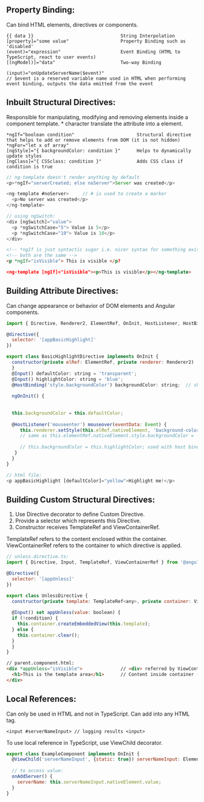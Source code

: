 ## Property Binding:
Can bind HTML elements, directives or components.
``` 
{{ data }}                                String Interpolation
[property]="some value"                   Property Binding such as 'disabled' 
(event)="expression"                      Event Binding (HTML to TypeScript, react to user events)
[(ngModel)]="data"                        Two-way Binding

(input)="onUpdateServerName($event)"
// $event is a reserved variable name used in HTML when performing event binding, outputs the data emitted from the event
``` 
## Inbuilt Structural Directives:
Responsible for manipulating, modifying and removing elements inside a component template. * character translate the attribute into a <ng-template> element.
```
*ngIf="boolean condition"                       Structural directive that helps to add or remove elements from DOM (it is not hidden)
*ngFor="let x of array"
[ngStyle]="{ backgroundColor: condition }"      Helps to dynamically update styles
[ngClass]="{ CSSclass: condition }"             Adds CSS class if condition is true
```
```javascript
// ng-template doesn't render anything by default 
<p>*ngIf="serverCreated; else noServer">Server was created</p>

<ng-template #noServer>     // # is used to create a marker
  <p>No server was created</p>
</ng-template>

// using ngSwitch:
<div [ngSwitch]="value">
  <p *ngSwitchCase="5"> Value is 5</p>
  <p *ngSwitchCase="10"> Value is 10</p>
</div>
```
```html
<!-- *ngIf is just syntactic sugar i.e. nicer syntax for something existing -->
<!-- both are the same -->
<p *ngIf="isVisible"> This is visible </p?

<ng-template [ngIf]="isVisible"><p>This is visible</p></ng-template>
```

## Building Attribute Directives:
Can change appearance or behavior of DOM elements and Angular components.
```javascript
import { Directive, Renderer2, ElementRef, OnInit, HostListener, HostBinding, Input } from '@angular/core';

@directive({
  selector: '[appBasicHighlight]'
})

export class BasicHighlightDirective implements OnInit {
  constructor(private elRef: ElementRef, private renderer: Renderer2)
  }
  @Input() defaultColor: string = 'transparent';
  @Input() highlightColor: string = 'blue';
  @HostBinding('style.backgroundColor') backgroundColor: string;  // shortcut for renderer
  
  ngOnInit() {
  
    
  this.backgroundColor = this.defaultColor;
  
  @HostListener('mouseenter') mouseover(eventData: Event) {
     this.renderer.setStyle(this.elRef.nativeElement, 'background-color', 'green', false, false);
     // same as this.elementRef.nativeElement.style.backgroundColor = 'green'; not good way of acccessing element directly
     
     // this.backgroundColor = this.highlightColor; used with host binding
   }
  }
}

// html file:
<p appBasicHighlight [defaultColor]="yellow">Highlight me!</p>
```
## Building Custom Structural Directives:
1) Use Directive decorator to define Custom Directive.
2) Provide a selector which represents this Directive.
3) Constructor receives TemplateRef and ViewContainerRef.

TemplateRef refers to the content enclosed within the container.
ViewContainerRef refers to the container to which directive is applied.
```javascript
// unless.directive.ts:
import { Directive, Input, TemplateRef, ViewContainerRef } from '@angular/core';

@Directive({
  selector: '[appUnless]'
})

export class UnlessDirective {
  constructor(private template: TemplateRef<any>, private container: ViewContainerRef) {}
  
  @Input() set appUnless(value: boolean) {
  if (!condition) {
    this.container.createEmbeddedView(this.template);
  } else {
    this.container.clear();
  }
  }
}
```
```html
// parent.component.html:
<div *appUnless="isVisible">              // <div> referred by ViewContainerRef
  <h1>This is the template area</h1>      // Content inside container (<h1>) referred by TemplateRef
</div>
```

## Local References:
Can only be used in HTML and not in TypeScript. Can add into any HTML tag. 
```
<input #serverNameInput> // logging results <input>
```
To use local reference in TypeScript, use ViewChild decorator.
```javascript
export class ExampleComponent implements OnInit {
  @ViewChild('serverNameInput', {static: true}) serverNameInput: ElementRef;    // property
  
  // to access value:
  onAddServer() {
    serverName: this.serverNameInput.nativeElement.value;
  }
}
```
